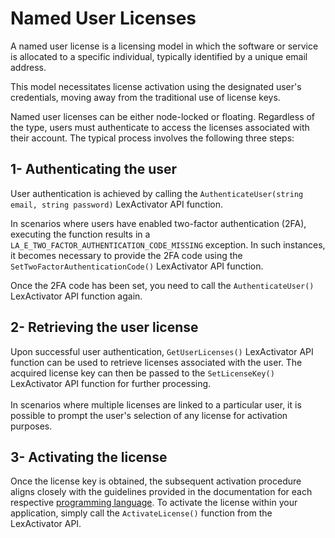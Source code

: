 # Named User Licenses

A named user license is a licensing model in which the software or service is allocated to a specific individual, typically identified by a unique email address.&#x20;

This model necessitates license activation using the designated user's credentials, moving away from the traditional use of license keys.&#x20;

Named user licenses can be either node-locked or floating. Regardless of the type, users must authenticate to access the licenses associated with their account. The typical process involves the following three steps:

## 1- Authenticating the user

User authentication is achieved by calling the `AuthenticateUser(string email, string password)` LexActivator API function.

In scenarios where users have enabled two-factor authentication (2FA), executing the function results in a `LA_E_TWO_FACTOR_AUTHENTICATION_CODE_MISSING` exception. In such instances, it becomes necessary to provide the 2FA code using the `SetTwoFactorAuthenticationCode()` LexActivator API function.

Once the 2FA code has been set, you need to call the `AuthenticateUser()` LexActivator API function again.

## 2- Retrieving the user license

Upon successful user authentication, `GetUserLicenses()` LexActivator API function can be used to retrieve licenses associated with the user. The acquired license key can then be passed to the `SetLicenseKey()` LexActivator API function for further processing. \
\
In scenarios where multiple licenses are linked to a particular user, it is possible to prompt the user's selection of any license for activation purposes.

## 3- Activating the license

Once the license key is obtained, the subsequent activation procedure aligns closely with the guidelines provided in the documentation for each respective [programming language](node-locked-licenses/using-lexactivator/). To activate the license within your application, simply call the `ActivateLicense()` function from the LexActivator API.
